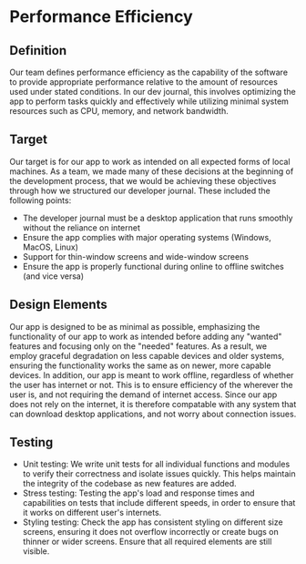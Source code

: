 # Performance Efficiency

## Definition

Our team defines performance efficiency as the capability of the software to provide appropriate performance relative to the amount of resources used under stated conditions. In our dev journal, this involves optimizing the app to perform tasks quickly and effectively while utilizing minimal system resources such as CPU, memory, and network bandwidth.

## Target

Our target is for our app to work as intended on all expected forms of local machines. As a team, we made many of these decisions at the beginning of the development process, that we would be achieving these objectives through how we structured our developer journal. These included the following points:
- The developer journal must be a desktop application that runs smoothly without the reliance on internet
- Ensure the app complies with major operating systems (Windows, MacOS, Linux)
- Support for thin-window screens and wide-window screens
- Ensure the app is properly functional during online to offline switches (and vice versa)

## Design Elements
Our app is designed to be as minimal as possible, emphasizing the functionality of our app to work as intended before adding any "wanted" features and focusing only on the "needed" features. As a result, we employ graceful degradation on less capable devices and older systems, ensuring the functionality works the same as on newer, more capable devices. In addition, our app is meant to work offline, regardless of whether the user has internet or not. This is to ensure efficiency of the  wherever the user is, and not requiring the demand of internet access. Since our app does not rely on the internet, it is therefore compatable with any system that can download desktop applications, and not worry about connection issues. 

## Testing
- Unit testing: We write unit tests for all individual functions and modules to verify their correctness and isolate issues quickly. This helps maintain the integrity of the codebase as new features are added.
- Stress testing: Testing the app's load and response times and capabilities on tests that include different speeds, in order to ensure that it works on different user's internets.
- Styling testing: Check the app has consistent styling on different size screens, ensuring it does not overflow incorrectly or create bugs on thinner or wider screens. Ensure that all required elements are still visible.